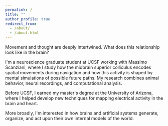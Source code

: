 ```yaml
---
permalink: /
title: ""
author_profile: true
redirect_from: 
  - /about/
  - /about.html
---
```


Movement and thought are deeply intertwined.
What does this relationship look like in the brain?

I'm a neuroscience graduate student at UCSF working with Massimo Scanziani, where I study how the midbrain superior colliculus encodes spatial movements during navigation and how this activity is shaped by mental simulations of possible future paths. My research combines animal behavior, neural recordings, and computational analysis.

Before UCSF, I earned my master's degree at the University of Arizona, where I helped develop new techniques for mapping electrical activity in the brain and heart.

More broadly, I'm interested in how brains and artificial systems generate, organize, and act upon their own internal models of the world.
